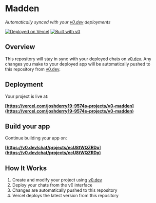 # Madden

*Automatically synced with your [v0.dev](https://v0.dev) deployments*

[![Deployed on Vercel](https://img.shields.io/badge/Deployed%20on-Vercel-black?style=for-the-badge&logo=vercel)](https://vercel.com/joshderry19-9574s-projects/v0-madden)
[![Built with v0](https://img.shields.io/badge/Built%20with-v0.dev-black?style=for-the-badge)](https://v0.dev/chat/projects/ecU8tWQZRDp)

## Overview

This repository will stay in sync with your deployed chats on [v0.dev](https://v0.dev).
Any changes you make to your deployed app will be automatically pushed to this repository from [v0.dev](https://v0.dev).

## Deployment

Your project is live at:

**[https://vercel.com/joshderry19-9574s-projects/v0-madden](https://vercel.com/joshderry19-9574s-projects/v0-madden)**

## Build your app

Continue building your app on:

**[https://v0.dev/chat/projects/ecU8tWQZRDp](https://v0.dev/chat/projects/ecU8tWQZRDp)**

## How It Works

1. Create and modify your project using [v0.dev](https://v0.dev)
2. Deploy your chats from the v0 interface
3. Changes are automatically pushed to this repository
4. Vercel deploys the latest version from this repository
